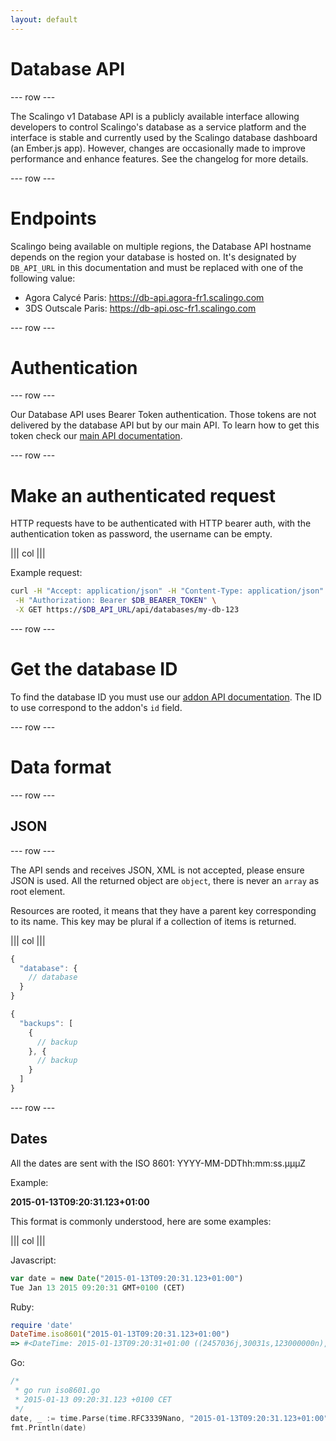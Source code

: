 ```yaml
---
layout: default
---
```


# Database API

--- row ---

The Scalingo v1 Database API is a publicly available interface allowing
developers to control Scalingo's database as a service platform and the
interface is stable and currently used by the Scalingo database dashboard (an
Ember.js app). However, changes are occasionally made to improve performance
and enhance features. See the changelog for more details.

--- row ---

# Endpoints

Scalingo being available on multiple regions, the Database API hostname depends
on the region your database is hosted on. It's designated by `DB_API_URL`
in this documentation and must be replaced with one of the following value:

- Agora Calycé Paris: https://db-api.agora-fr1.scalingo.com
- 3DS Outscale Paris: https://db-api.osc-fr1.scalingo.com

--- row ---

# Authentication

--- row ---

Our Database API uses Bearer Token authentication. Those tokens are not
delivered by the database API but by our main API. To learn how to get this
token check our [main API documentation](/addons#get-addon-token).

--- row ---


# Make an authenticated request

HTTP requests have to be authenticated with HTTP bearer auth, with the
authentication token as password, the username can be empty.

||| col |||

Example request:

```sh
curl -H "Accept: application/json" -H "Content-Type: application/json" \
 -H "Authorization: Bearer $DB_BEARER_TOKEN" \
 -X GET https://$DB_API_URL/api/databases/my-db-123
```

--- row ---

# Get the database ID

To find the database ID you must use our [addon API documentation](/addons).
The ID to use correspond to the addon's `id` field.

--- row ---

# Data format

--- row ---

## JSON

--- row ---

The API sends and receives JSON, XML is not accepted, please ensure JSON is used. All the
returned object are `object`, there is never an `array` as root element.

Resources are rooted, it means that they have a parent key corresponding to its name. This
key may be plural if a collection of items is returned.

||| col |||

```js
{
  "database": {
    // database
  }
}
```

```js
{
  "backups": [
    {
      // backup
    }, {
      // backup
    }
  ]
}
```

--- row ---

## Dates

All the dates are sent with the ISO 8601: YYYY-MM-DDThh:mm:ss.μμμZ

Example:

__2015-01-13T09:20:31.123+01:00__

This format is commonly understood, here are some examples:

||| col |||

Javascript:

```js
var date = new Date("2015-01-13T09:20:31.123+01:00")
Tue Jan 13 2015 09:20:31 GMT+0100 (CET)
```

Ruby:

```ruby
require 'date'
DateTime.iso8601("2015-01-13T09:20:31.123+01:00")
=> #<DateTime: 2015-01-13T09:20:31+01:00 ((2457036j,30031s,123000000n),+3600s,2299161j)>
```

Go:

```go
/*
 * go run iso8601.go
 * 2015-01-13 09:20:31.123 +0100 CET
 */
date, _ := time.Parse(time.RFC3339Nano, "2015-01-13T09:20:31.123+01:00")
fmt.Println(date)
```

